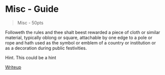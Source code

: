 # Misc - Guide
> Misc - 50pts

Followeth the rules and thee shalt beest rewarded a piece of cloth or similar material, typically oblong or square, attachable by one edge to a pole or rope and hath used as the symbol or emblem of a country or institution or as a decoration during public festivities.

Hint. This could be a hint

[Writeup](writeup/writeup.md)